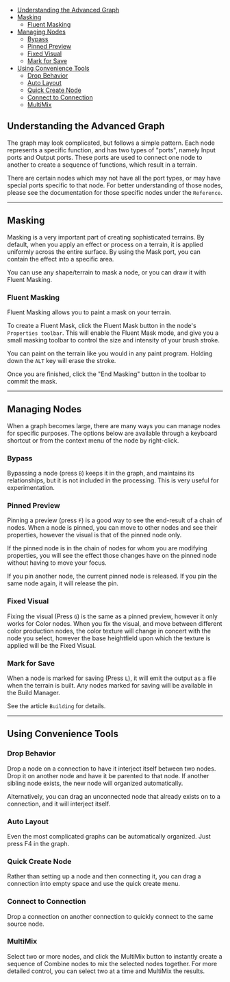 - [Understanding the Advanced Graph](#understanding-the-advanced-graph)
- [Masking](#masking)
    - [Fluent Masking](#fluent-masking)
- [Managing Nodes](#managing-nodes)
    - [Bypass](#bypass)
    - [Pinned Preview](#pinned-preview)
    - [Fixed Visual](#fixed-visual)
    - [Mark for Save](#mark-for-save)
- [Using Convenience Tools](#using-convenience-tools)
    - [Drop Behavior](#drop-behavior)
    - [Auto Layout](#auto-layout)
    - [Quick Create Node](#quick-create-node)
    - [Connect to Connection](#connect-to-connection)
    - [MultiMix](#multimix)

## Understanding the Advanced Graph
The graph may look complicated, but follows a simple pattern. Each node represents a specific function, and has two types of "ports", namely Input ports and Output ports. These ports are used to connect one node to another to create a sequence of functions, which result in a terrain.

There are certain nodes which may not have all the port types, or may have special ports specific to that node. For better understanding of those nodes, please see the documentation for those specific nodes under the `Reference`.

---

## Masking
Masking is a very important part of creating sophisticated terrains. By default, when you apply an effect or process on a terrain, it is applied uniformly across the entire surface. By using the Mask port, you can contain the effect into a specific area.

You can use any shape/terrain to mask a node, or you can draw it with Fluent Masking.

### Fluent Masking
Fluent Masking allows you to paint a mask on your terrain.

To create a Fluent Mask, click the Fluent Mask button in the node's `Properties toolbar`. This will enable the Fluent Mask mode, and give you a small masking toolbar to control the size and intensity of your brush stroke. 

You can paint on the terrain like you would in any paint program. Holding down the `ALT` key will erase the stroke.

Once you are finished, click the "End Masking" button in the toolbar to commit the mask.

---

## Managing Nodes
When a graph becomes large, there are many ways you can manage nodes for specific purposes. The options below are available through a keyboard shortcut or from the context menu of the node by right-click.

### Bypass
Bypassing a node (press `B`) keeps it in the graph, and maintains its relationships, but it is not included in the processing. This is very useful for experimentation.

### Pinned Preview
Pinning a preview (press `F`) is a good way to see the end-result of a chain of nodes. When a node is pinned, you can move to other nodes and see their properties, however the visual is that of the pinned node only. 

If the pinned node is in the chain of nodes for whom you are modifying properties, you will see the effect those changes have on the pinned node without having to move your focus.

If you pin another node, the current pinned node is released. If you pin the same node again, it will release the pin.

### Fixed Visual
Fixing the visual (Press `G`) is the same as a pinned preview, however it only works for Color nodes. When you fix the visual, and move between different color production nodes, the color texture will change in concert with the node you select, however the base heightfield upon which the texture is applied will be the Fixed Visual.

### Mark for Save
When a node is marked for saving (Press `L`), it will emit the output as a file when the terrain is built. Any nodes marked for saving will be available in the Build Manager.

See the article `Building` for details.

---

## Using Convenience Tools
### Drop Behavior
Drop a node on a connection to have it interject itself between two nodes. Drop it on another node and have it be parented to that node. If another sibling node exists, the new node will organized automatically.

Alternatively, you can drag an unconnected node that already exists on to a connection, and it will interject itself.

### Auto Layout
Even the most complicated graphs can be automatically organized. Just press F4 in the graph.

### Quick Create Node
Rather than setting up a node and then connecting it, you can drag a connection into empty space and use the quick create menu.

### Connect to Connection
Drop a connection on another connection to quickly connect to the same source node.

### MultiMix
Select two or more nodes, and click the MultiMix button to instantly create a sequence of Combine nodes to mix the selected nodes together. For more detailed control, you can select two at a time and MultiMix the results.